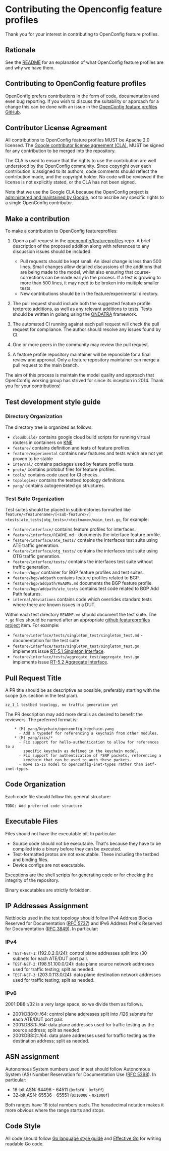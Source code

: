 # Contributing the Openconfig feature profiles

Thank you for your interest in contributing to OpenConfig feature profiles.

## Rationale

See the [README](README.md) for an explanation of what OpenConfig feature
profiles are and why we have them.

## Contributing to OpenConfig feature profiles

OpenConfig prefers contributions in the form of code, documentation and even bug
reporting. If you wish to discuss the suitability or approach for a change this
can be done with an issue in the
[OpenConfig feature profiles GitHub](https://github.com/openconfig/featureprofiles/issues).

## Contributor License Agreement

All contributions to OpenConfig feature profiles MUST be Apache 2.0 licensed.
The
[Google contributor license agreement (CLA)](https://cla.developers.google.com/),
MUST be signed for any contribution to be merged into the repository.

The CLA is used to ensure that the rights to use the contribution are well
understood by the OpenConfig community. Since copyright over each contribution
is assigned to its authors, code comments should reflect the contribution made,
and the copyright holder. No code will be reviewed if the license is not
explicitly stated, or the CLA has not been signed.

Note that we use the Google CLA because the OpenConfig project is
[administered and maintained by Google](https://opensource.google.com/docs/cla/#why),
not to ascribe any specific rights to a single OpenConfig contributor.

## Make a contribution

To make a contribution to OpenConfig featureprofiles:

1.  Open a pull request in the
    [openconfig/featureprofiles](https://github.com/openconfig/featureprofiles)
    repo. A brief description of the proposed addition along with references to
    any discussion issues should be included.

    *   Pull requests should be kept small. An ideal change is less than 500
        lines. Small changes allow detailed discussions of the additions that
        are being made to the model, whilst also ensuring that
        course-corrections can be made early in the process. If a test is
        growing to more than 500 lines, it may need to be broken into multiple
        smaller tests.
    *   New contributions should be in the feature/experimental directory.

1.  The pull request should include both the suggested feature profile textproto
    additions, as well as any relevant additions to tests. Tests should be
    written in golang using the [ONDATRA](https://github.com/openconfig/ondatra)
    framework.

1.  The automated CI running against each pull request will check the pull
    request for compliance. The author should resolve any issues found by CI.

1.  One or more peers in the community may review the pull request.

1.  A feature profile repository maintainer will be reponsible for a final
    review and approval. Only a feature repository maintainer can merge a pull
    request to the main branch.

The aim of this process is maintain the model quality and approach that
OpenConfig working group has strived for since its inception in 2014. Thank you
for your contributions!

## Test development style guide

### Directory Organization

The directory tree is organized as follows:

*   `cloudbuild/` contains google cloud build scripts for running virtual
    routers in containers on [KNE](https://github.com/google/kne)
*   `feature/` contains definition and tests of feature profiles.
*   `feature/experimental` contains new features and tests which are not yet
    proven to be stable
*   `internal/` contains packages used by feature profile tests.
*   `proto/` contains protobuf files for feature profiles.
*   `tools/` contains code used for CI checks.
*   `topologies/` contains the testbed topology definitions.
*   `yang/` contains autogenerated go structures.

### Test Suite Organization

Test suites should be placed in subdirectories formatted like
`feature/<featurename>/[<sub-feature>/]<tests|ate_tests|otg_tests>/<testname>/main_test.go`,
for example:

*   `feature/interface/` contains feature profiles for interfaces.
*   `feature/interface/README.md` - documents the interface feature profile.
*   `feature/interface/ate_tests/` contains the interfaces test suite using ATE
    traffic generation.
*   `feature/interface/otg_tests/` contains the interfaces test suite using OTG
    traffic generation.
*   `feature/interface/tests/` contains the interfaces test suite without
    traffic generation.
*   `feature/bgp/` container for BGP feature profiles and test suites.
*   `feature/bgp/addpath` contains feature profiles related to BGP.
*   `feature/bgp/addpath/README.md` documents the BGP feature profile.
*   `feature/bgp/addpath/ate_tests` contains test code related to BGP Add Path
    features.
*   `internal/deviations` contains code which overrides standard tests where
    there are known issues in a DUT.

Within each test directory `README.md` should document the test suite. The
`*.go` files should be named after an appropriate
[github featureprofiles project](https://github.com/orgs/openconfig/projects/2/views/1?filterQuery=)
item. For example:

*   `feature/interface/tests/singleton_test/singleton_test.md` - documentation
    for the test suite
*   `feature/interface/tests/singleton_test/singleton_test.go` implements issue
    [RT-5.1 Singleton Interface](https://github.com/openconfig/featureprofiles/issues/111).
*   `feature/interface/tests/aggregate_test/aggregate_test.go` implements issue
    [RT-5.2 Aggregate Interface](https://github.com/openconfig/featureprofiles/issues/112).

## Pull Request Title

A PR title should be as descriptive as possible, preferably starting with the
scope (i.e. section in the test plan).

``` {.good}
zz_1_1 testbed topology, no traffic generation yet
```

The PR description may add more details as desired to benefit the reviewers. The
preferred format is:

``` {.good}
    * (M) yang/keychain/openconfig-keychain.yang
      - Add a typedef for referencing a keychain from other modules.
    * (M) yang/isis/*
      - Fix support for hello-authentication to allow for references to a
        specific keychain as defined in the keychain model.
      - Fix support for authentication of *SNP packets, referencing a
        keychain that can be used to auth these packets.
      - move IS-IS model to openconfig-inet-types rather than ietf-inet-types.
```

## Code Organization

Each code file should follow this general structure:

``` {.todo}
TODO: Add preferred code structure
```

## Executable Files

Files should not have the executable bit. In particular:

*   Source code should not be executable. That's because they have to be
    compiled into a binary before they can be executed.
*   Text-formatted protos are not executable. These including the testbed and
    binding files.
*   Device configs are not executable.

Exceptions are the shell scripts for generating code or for checking the
integrity of the repository.

Binary executables are strictly forbidden.

## IP Addresses Assignment

Netblocks used in the test topology should follow IPv4 Address Blocks Reserved
for Documentation ([RFC 5737]) and IPv6 Address Prefix Reserved for
Documentation ([RFC 3849]). In particular:

[RFC 5737]: https://datatracker.ietf.org/doc/html/rfc5737
[RFC 3849]: https://datatracker.ietf.org/doc/html/rfc3849

### IPv4

*   `TEST-NET-1`: (192.0.2.0/24): control plane addresses split into /30 subnets
    for each ATE/DUT port pair.
*   `TEST-NET-2`: (198.51.100.0/24): data plane source network addresses used
    for traffic testing; split as needed.
*   `TEST-NET-3`: (203.0.113.0/24): data plane destination network addresses
    used for traffic testing; split as needed.

### IPv6

2001:DB8::/32 is a very large space, so we divide them as follows.

*   2001:DB8:0::/64: control plane addresses split into /126 subnets for each
    ATE/DUT port pair.
*   2001:DB8:1::/64: data plane addresses used for traffic testing as the source
    address; split as needed.
*   2001:DB8:2::/64: data plane addresses used for traffic testing as the
    destination address; split as needed.

## ASN assignment

Autonomous System numbers used in test should follow Autonomous System (AS)
Number Reservation for Documentation Use ([RFC 5398]). In particular:

[RFC 5398]: https://datatracker.ietf.org/doc/html/rfc5398

*   16-bit ASN: 64496 - 64511 (`0xfbf0` - `0xfbff`)
*   32-bit ASN: 65536 - 65551 (`0x10000` - `0x1000f`)

Both ranges have 16 total numbers each. The hexadecimal notation makes it more
obvious where the range starts and stops.

## Code Style

All code should follow
[Go language style guide](https://github.com/golang/go/wiki/CodeReviewComments)
and [Effective Go](https://go.dev/doc/effective_go) for writing readable Go
code.
